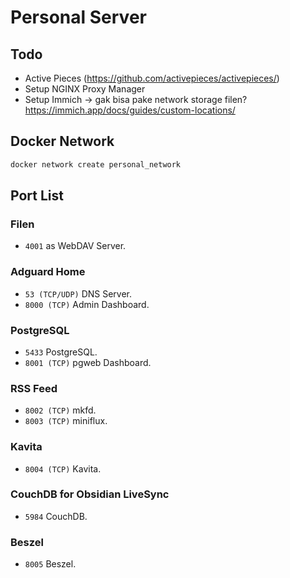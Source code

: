 # Personal Server

## Todo

- Active Pieces (https://github.com/activepieces/activepieces/)
- Setup NGINX Proxy Manager
- Setup Immich -> gak bisa pake network storage filen? https://immich.app/docs/guides/custom-locations/

## Docker Network

```bash
docker network create personal_network
```

## Port List

### Filen

- `4001` as WebDAV Server.

### Adguard Home

- `53 (TCP/UDP)` DNS Server.
- `8000 (TCP)` Admin Dashboard.

### PostgreSQL

- `5433` PostgreSQL.
- `8001 (TCP)` pgweb Dashboard.

### RSS Feed

- `8002 (TCP)` mkfd.
- `8003 (TCP)` miniflux.

### Kavita

- `8004 (TCP)` Kavita.

### CouchDB for Obsidian LiveSync

- `5984` CouchDB.
  
### Beszel

- `8005` Beszel.
